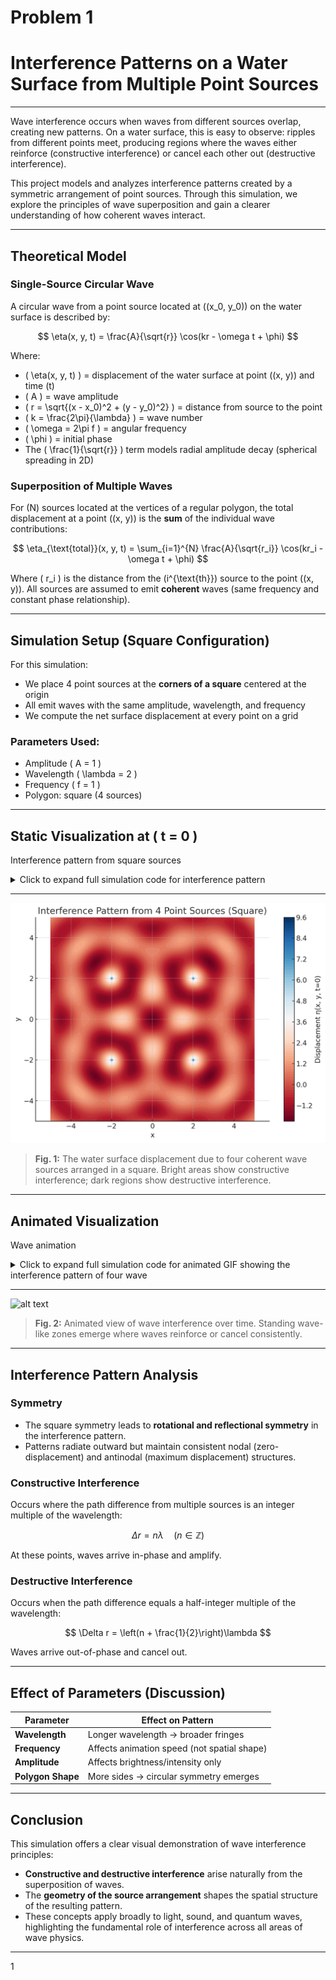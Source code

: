 # Problem 1
# Interference Patterns on a Water Surface from Multiple Point Sources

---

Wave interference occurs when waves from different sources overlap, creating new patterns. On a water surface, this is easy to observe: ripples from different points meet, producing regions where the waves either reinforce (constructive interference) or cancel each other out (destructive interference).

This project models and analyzes interference patterns created by a symmetric arrangement of point sources. Through this simulation, we explore the principles of wave superposition and gain a clearer understanding of how coherent waves interact.

---

## Theoretical Model

### Single-Source Circular Wave

A circular wave from a point source located at \((x_0, y_0)\) on the water surface is described by:

$$
\eta(x, y, t) = \frac{A}{\sqrt{r}} \cos(kr - \omega t + \phi)
$$

Where:

- \( \eta(x, y, t) \) = displacement of the water surface at point \((x, y)\) and time \(t\)  
- \( A \) = wave amplitude  
- \( r = \sqrt{(x - x_0)^2 + (y - y_0)^2} \) = distance from source to the point  
- \( k = \frac{2\pi}{\lambda} \) = wave number  
- \( \omega = 2\pi f \) = angular frequency  
- \( \phi \) = initial phase  
- The \( \frac{1}{\sqrt{r}} \) term models radial amplitude decay (spherical spreading in 2D)

###  Superposition of Multiple Waves

For \(N\) sources located at the vertices of a regular polygon, the total displacement at a point \((x, y)\) is the **sum** of the individual wave contributions:

$$
\eta_{\text{total}}(x, y, t) = \sum_{i=1}^{N} \frac{A}{\sqrt{r_i}} \cos(kr_i - \omega t + \phi)
$$

Where \( r_i \) is the distance from the \(i^{\text{th}}\) source to the point \((x, y)\). All sources are assumed to emit **coherent** waves (same frequency and constant phase relationship).

---

##  Simulation Setup (Square Configuration)

For this simulation:
- We place 4 point sources at the **corners of a square** centered at the origin
- All emit waves with the same amplitude, wavelength, and frequency
- We compute the net surface displacement at every point on a grid

###  Parameters Used:
- Amplitude \( A = 1 \)
- Wavelength \( \lambda = 2 \)
- Frequency \( f = 1 \)
- Polygon: square (4 sources)

---

##  Static Visualization at \( t = 0 \)

Interference pattern from square sources
<details>
<summary>Click to expand full simulation code for  interference pattern</summary>

<pre><code>
    # Re-run after kernel reset
import numpy as np
import matplotlib.pyplot as plt

# Wave parameters
A = 1            # Amplitude
wavelength = 2   # Wavelength (lambda)
frequency = 1    # Frequency (f)
phi = 0          # Initial phase
k = 2 * np.pi / wavelength
omega = 2 * np.pi * frequency

# Grid setup
grid_size = 300
x = np.linspace(-5, 5, grid_size)
y = np.linspace(-5, 5, grid_size)
X, Y = np.meshgrid(x, y)

# Square vertex positions (centered)
L = 4  # side length
vertices = [
    (-L/2, -L/2),
    (-L/2,  L/2),
    ( L/2,  L/2),
    ( L/2, -L/2)
]

# Superposition at a fixed time t = 0
t = 0
eta_total = np.zeros_like(X)
for (x0, y0) in vertices:
    R = np.sqrt((X - x0)**2 + (Y - y0)**2) + 1e-6  # Avoid division by zero
    eta = (A / np.sqrt(R)) * np.cos(k * R - omega * t + phi)
    eta_total += eta

# Plotting
plt.figure(figsize=(8, 6))
plt.contourf(X, Y, eta_total, levels=100, cmap='RdBu')
plt.colorbar(label='Displacement η(x, y, t=0)')
plt.title('Interference Pattern from 4 Point Sources (Square)')
plt.xlabel('x')
plt.ylabel('y')
plt.axis('equal')
plt.tight_layout()
plt.show()

</code></pre>

</details>

---
![alt text](<Interference Pattern From 4 Point Sources (Square).png>)


> **Fig. 1:** The water surface displacement due to four coherent wave sources arranged in a square. Bright areas show constructive interference; dark regions show destructive interference.

---

##  Animated Visualization

Wave animation

<details>
<summary>Click to expand full simulation code for animated GIF showing the interference pattern of four wave</summary>

<pre><code>
    import numpy as np
import matplotlib.pyplot as plt
import matplotlib.animation as animation

# --- Parameters ---
A = 1            # Amplitude
wavelength = 2   # Wavelength
frequency = 1    # Frequency
phi = 0          # Initial phase
k = 2 * np.pi / wavelength
omega = 2 * np.pi * frequency

# --- Grid setup ---
grid_size = 300
x = np.linspace(-5, 5, grid_size)
y = np.linspace(-5, 5, grid_size)
X, Y = np.meshgrid(x, y)

# --- Square vertices (sources) ---
L = 4  # Side length of square
vertices = [
    (-L/2, -L/2),
    (-L/2,  L/2),
    ( L/2,  L/2),
    ( L/2, -L/2)
]

# --- Set up the figure ---
fig, ax = plt.subplots(figsize=(8, 6))
cmap = plt.get_cmap('RdBu')

# Initial contour (dummy)
contour = ax.contourf(X, Y, np.zeros_like(X), levels=100, cmap=cmap)
cbar = plt.colorbar(contour, ax=ax)
cbar.set_label('Displacement η(x, y, t)')
ax.set_title('Wave Interference Pattern')
ax.set_xlabel('x')
ax.set_ylabel('y')
ax.set_aspect('equal')

# --- Update function for animation ---
def update(frame):
    t = frame * 0.1  # Time increment
    eta_total = np.zeros_like(X)
    
    for (x0, y0) in vertices:
        R = np.sqrt((X - x0)**2 + (Y - y0)**2) + 1e-6  # Small term to avoid divide-by-zero
        eta = (A / np.sqrt(R)) * np.cos(k * R - omega * t + phi)
        eta_total += eta
    
    ax.clear()
    contour = ax.contourf(X, Y, eta_total, levels=100, cmap=cmap)
    ax.set_title(f'Wave Interference at t = {t:.1f} s')
    ax.set_xlabel('x')
    ax.set_ylabel('y')
    ax.set_aspect('equal')
    return contour.collections

# --- Create animation ---
ani = animation.FuncAnimation(fig, update, frames=60, blit=False)

# --- Save as GIF ---
ani.save('square_wave_interference.gif', writer='pillow', fps=10)

plt.close(fig)


</code></pre>

</details>

---

![alt text](square_wave_interference.gif)

> **Fig. 2:** Animated view of wave interference over time. Standing wave-like zones emerge where waves reinforce or cancel consistently.

---

##  Interference Pattern Analysis

###  Symmetry

- The square symmetry leads to **rotational and reflectional symmetry** in the interference pattern.
- Patterns radiate outward but maintain consistent nodal (zero-displacement) and antinodal (maximum displacement) structures.

###  Constructive Interference

Occurs where the path difference from multiple sources is an integer multiple of the wavelength:

$$
\Delta r = n\lambda \quad (n \in \mathbb{Z})
$$

At these points, waves arrive in-phase and amplify.

###  Destructive Interference

Occurs when the path difference equals a half-integer multiple of the wavelength:

$$
\Delta r = \left(n + \frac{1}{2}\right)\lambda
$$

Waves arrive out-of-phase and cancel out.

---

##  Effect of Parameters (Discussion)

| Parameter       | Effect on Pattern                          |
|----------------|---------------------------------------------|
| **Wavelength**  | Longer wavelength → broader fringes        |
| **Frequency**   | Affects animation speed (not spatial shape)|
| **Amplitude**   | Affects brightness/intensity only          |
| **Polygon Shape** | More sides → circular symmetry emerges   |

---


## Conclusion

This simulation offers a clear visual demonstration of wave interference principles:
- **Constructive and destructive interference** arise naturally from the superposition of waves.
- The **geometry of the source arrangement** shapes the spatial structure of the resulting pattern.
- These concepts apply broadly to light, sound, and quantum waves, highlighting the fundamental role of interference across all areas of wave physics.

---
1
